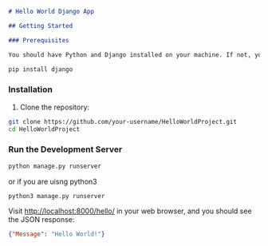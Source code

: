 ```markdown
# Hello World Django App

## Getting Started

### Prerequisites

You should have Python and Django installed on your machine. If not, you can install them using the following commands:
```
```bash
pip install django
```

### Installation

1. Clone the repository:

```bash
git clone https://github.com/your-username/HelloWorldProject.git
cd HelloWorldProject
```
### Run the Development Server

```bash
python manage.py runserver
```
or if you are uisng python3

```bash
python3 manage.py runserver
```

Visit [http://localhost:8000/hello/](http://localhost:8000/hello/) in your web browser, and you should see the JSON response:

```json
{"Message": "Hello World!"}
```
